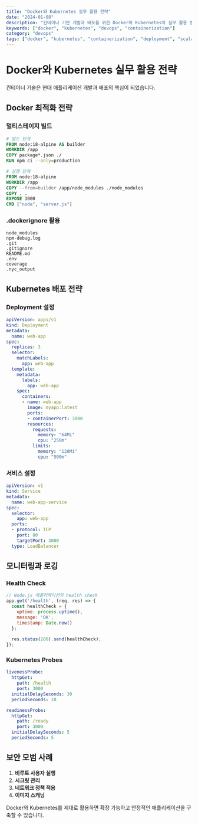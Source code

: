 ```yaml
---
title: "Docker와 Kubernetes 실무 활용 전략"
date: "2024-01-08"
description: "컨테이너 기반 개발과 배포를 위한 Docker와 Kubernetes의 실무 활용 방법과 모범 사례를 알아봅니다."
keywords: ["docker", "kubernetes", "devops", "containerization"]
category: "devops"
tags: ["docker", "kubernetes", "containerization", "deployment", "scalability"]
---
```


# Docker와 Kubernetes 실무 활용 전략

컨테이너 기술은 현대 애플리케이션 개발과 배포의 핵심이 되었습니다.

## Docker 최적화 전략

### 멀티스테이지 빌드
```dockerfile
# 빌드 단계
FROM node:18-alpine AS builder
WORKDIR /app
COPY package*.json ./
RUN npm ci --only=production

# 실행 단계
FROM node:18-alpine
WORKDIR /app
COPY --from=builder /app/node_modules ./node_modules
COPY . .
EXPOSE 3000
CMD ["node", "server.js"]
```

### .dockerignore 활용
```
node_modules
npm-debug.log
.git
.gitignore
README.md
.env
coverage
.nyc_output
```

## Kubernetes 배포 전략

### Deployment 설정
```yaml
apiVersion: apps/v1
kind: Deployment
metadata:
  name: web-app
spec:
  replicas: 3
  selector:
    matchLabels:
      app: web-app
  template:
    metadata:
      labels:
        app: web-app
    spec:
      containers:
      - name: web-app
        image: myapp:latest
        ports:
        - containerPort: 3000
        resources:
          requests:
            memory: "64Mi"
            cpu: "250m"
          limits:
            memory: "128Mi"
            cpu: "500m"
```

### 서비스 설정
```yaml
apiVersion: v1
kind: Service
metadata:
  name: web-app-service
spec:
  selector:
    app: web-app
  ports:
  - protocol: TCP
    port: 80
    targetPort: 3000
  type: LoadBalancer
```

## 모니터링과 로깅

### Health Check
```javascript
// Node.js 애플리케이션의 health check
app.get('/health', (req, res) => {
  const healthCheck = {
    uptime: process.uptime(),
    message: 'OK',
    timestamp: Date.now()
  };
  
  res.status(200).send(healthCheck);
});
```

### Kubernetes Probes
```yaml
livenessProbe:
  httpGet:
    path: /health
    port: 3000
  initialDelaySeconds: 30
  periodSeconds: 10

readinessProbe:
  httpGet:
    path: /ready
    port: 3000
  initialDelaySeconds: 5
  periodSeconds: 5
```

## 보안 모범 사례

1. **비루트 사용자 실행**
2. **시크릿 관리**
3. **네트워크 정책 적용**
4. **이미지 스캐닝**

Docker와 Kubernetes를 제대로 활용하면 확장 가능하고 안정적인 애플리케이션을 구축할 수 있습니다.
